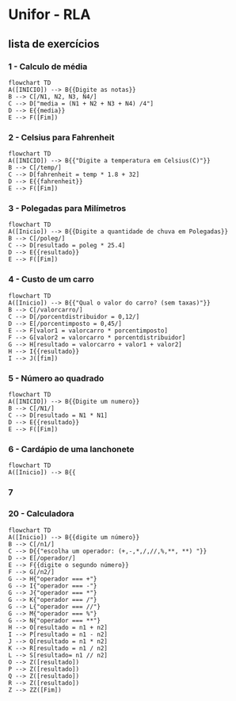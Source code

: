 # Unifor - RLA
## lista de exercícios
### 1 - Calculo de média
```mermaid
flowchart TD
A([INICIO]) --> B{{Digite as notas}}
B --> C[/N1, N2, N3, N4/]
C --> D["media = (N1 + N2 + N3 + N4) /4"]
D --> E{{media}}
E --> F([Fim])
```  

### 2 - Celsius para Fahrenheit
```mermaid
flowchart TD
A([INICIO]) --> B{{"Digite a temperatura em Celsius(C)"}}
B --> C[/temp/]
C --> D[fahrenheit = temp * 1.8 + 32]
D --> E{{fahrenheit}}
E --> F([Fim])
```
### 3 - Polegadas para Milímetros
```mermaid
flowchart TD 
A([Inicio]) --> B{{Digite a quantidade de chuva em Polegadas}}
B --> C[/poleg/]
C --> D[resultado = poleg * 25.4]
D --> E{{resultado}}
E --> F([Fim])
```
### 4 - Custo de um carro
```mermaid
flowchart TD
A([Inicio]) --> B{{"Qual o valor do carro? (sem taxas)"}}
B --> C[/valorcarro/]
C --> D[/porcentdistribuidor = 0,12/]
D --> E[/porcentimposto = 0,45/]
E --> F[valor1 = valorcarro * porcentimposto] 
F --> G[valor2 = valorcarro * porcentdistribuidor]
G --> H[resultado = valorcarro + valor1 + valor2]
H --> I{{resultado}}
I --> J([fim])
```
### 5 - Número ao quadrado
```mermaid 
flowchart TD
A([INICIO]) --> B{{Digite um numero}}
B --> C[/N1/]
C --> D[resultado = N1 * N1]
D --> E{{resultado}}
E --> F([Fim])
```

### 6 - Cardápio de uma lanchonete
```mermaid
flowchart TD
A([Inicio]) --> B{{
```

### 7


### 20 - Calculadora 
```mermaid
flowchart TD
A([Inicio]) --> B{{digite um número}}
B --> C[/n1/]
C --> D{{"escolha um operador: (+,-,*,/,//,%,**, **) "}}
D --> E[/operador/]
E --> F{{digite o segundo número}}
F --> G[/n2/]
G --> H{"operador === +"}
G --> I{"operador === -"}
G --> J{"operador === *"}
G --> K{"operador === /"}
G --> L{"operador === //"}
G --> M{"operador === %"}
G --> N{"operador === **"}
H --> O[resultado = n1 + n2]
I --> P[resultado = n1 - n2]
J --> Q[resultado = n1 * n2]
K --> R[resultado = n1 / n2]
L --> S[resultado= n1 // n2]
O --> Z([resultado])
P --> Z([resultado])
Q --> Z([resultado])
R --> Z([resultado])
Z --> ZZ([Fim])
```
